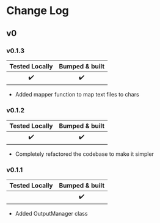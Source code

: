 # Change Log

## v0

### v0.1.3
| Tested Locally | Bumped & built |
|:-:|:-:|
| ✔️ | ✔️ |
- Added mapper function to map text files to chars

### v0.1.2
| Tested Locally | Bumped & built |
|:-:|:-:|
| ✔️ | ✔️ |
- Completely refactored the codebase to make it simpler 

### v0.1.1
| Tested Locally | Bumped & built |
|:-:|:-:|
|   | ✔️ |
- Added OutputManager class